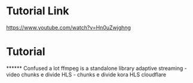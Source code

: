 # Tutorial Link
https://www.youtube.com/watch?v=Hn0uZwjghng

# Tutorial
****** Confused a lot
ffmpeg is a standalone library
adaptive streaming - video chunks e divide
HLS - chunks e divide kora
HLS cloudflare
